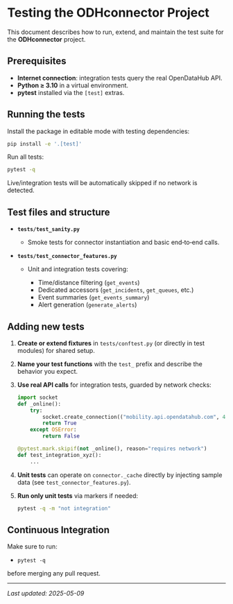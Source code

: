 # Testing the ODHconnector Project

This document describes how to run, extend, and maintain the test suite for the **ODHconnector** project.

## Prerequisites

* **Internet connection**: integration tests query the real OpenDataHub API.
* **Python ≥ 3.10** in a virtual environment.
* **pytest** installed via the `[test]` extras.

## Running the tests

Install the package in editable mode with testing dependencies:

```bash
pip install -e '.[test]'
```

Run all tests:

```bash
pytest -q
```

Live/integration tests will be automatically skipped if no network is detected.

## Test files and structure

* **`tests/test_sanity.py`**

  * Smoke tests for connector instantiation and basic end‑to‑end calls.

* **`tests/test_connector_features.py`**

  * Unit and integration tests covering:

    * Time/distance filtering (`get_events`)
    * Dedicated accessors (`get_incidents`, `get_queues`, etc.)
    * Event summaries (`get_events_summary`)
    * Alert generation (`generate_alerts`)

## Adding new tests

1. **Create or extend fixtures** in `tests/conftest.py` (or directly in test modules) for shared setup.
2. **Name your test functions** with the `test_` prefix and describe the behavior you expect.
3. **Use real API calls** for integration tests, guarded by network checks:

   ```python
   import socket
   def _online():
       try:
           socket.create_connection(("mobility.api.opendatahub.com", 443), 2)
           return True
       except OSError:
           return False

   @pytest.mark.skipif(not _online(), reason="requires network")
   def test_integration_xyz():
       ...
   ```
4. **Unit tests** can operate on `connector._cache` directly by injecting sample data (see `test_connector_features.py`).
5. **Run only unit tests** via markers if needed:

   ```bash
   pytest -q -m "not integration"
   ```

## Continuous Integration

Make sure to run:

* `pytest -q`

before merging any pull request.

---

*Last updated: 2025-05-09*

